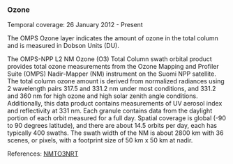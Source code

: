 ### Ozone
Temporal coverage: 26 January 2012 - Present

The OMPS Ozone layer indicates the amount of ozone in the total column and is measured in Dobson Units (DU).

The OMPS-NPP L2 NM Ozone (O3) Total Column swath orbital product provides total ozone measurements from the Ozone Mapping and Profiler Suite (OMPS) Nadir-Mapper (NM) instrument on the Suomi NPP satellite. The total column ozone amount is derived from normalized radiances using 2 wavelength pairs 317.5 and 331.2 nm under most conditions, and 331.2 and 360 nm for high ozone and high solar zenith angle conditions. Additionally, this data product contains measurements of UV aerosol index and reflectivity at 331 nm. Each granule contains data from the daylight portion of each orbit measured for a full day. Spatial coverage is global (-90 to 90 degrees latitude), and there are about 14.5 orbits per day, each has typically 400 swaths. The swath width of the NM is about 2800 km with 36 scenes, or pixels, with a footprint size of 50 km x 50 km at nadir.

References: [NMTO3NRT](https://search.earthdata.nasa.gov/search?q=NMTO3NRT)
